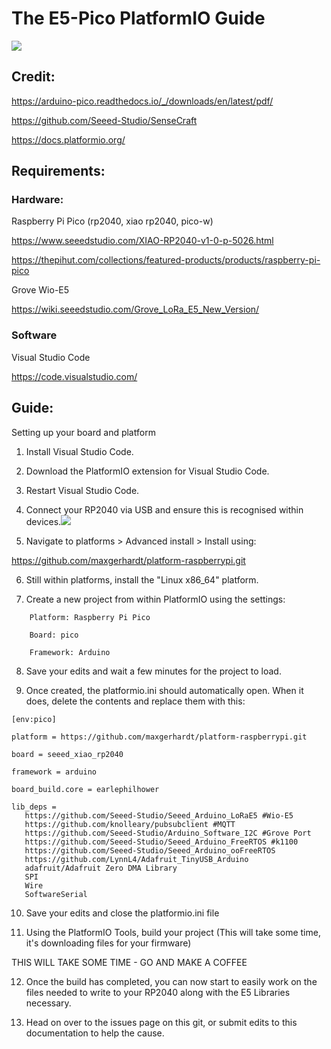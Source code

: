 # The E5-Pico PlatformIO Guide


![](https://lh3.googleusercontent.com/EEbDC9FdasF8s3iLihuyjluvaMzFgwpuJ86ufD7u7NC-W0UEsnlTmOrpIezgrSYoG2-G4NJqgz9zuQHlUSEld7ig3VEhmmdE0VI2Mfp66e7jYSIhdlrNMviLHrBugtGA9HMuNPdkaE-i5aHahOkNifrUG6blBO_6ktR-7-ggCcWJCZH3KAJ475IYRw)

Credit:
-------

<https://arduino-pico.readthedocs.io/_/downloads/en/latest/pdf/>

<https://github.com/Seeed-Studio/SenseCraft>

<https://docs.platformio.org/>

Requirements:
-------------

### Hardware:

Raspberry Pi Pico (rp2040, xiao rp2040, pico-w)

<https://www.seeedstudio.com/XIAO-RP2040-v1-0-p-5026.html>

<https://thepihut.com/collections/featured-products/products/raspberry-pi-pico>

Grove Wio-E5

<https://wiki.seeedstudio.com/Grove_LoRa_E5_New_Version/>

### Software

Visual Studio Code

<https://code.visualstudio.com/>

Guide:
------

Setting up your board and platform

1.  Install Visual Studio Code.

2.  Download the PlatformIO extension for Visual Studio Code.

3.  Restart Visual Studio Code.

4.  Connect your RP2040 via USB and ensure this is recognised within devices.![](https://lh3.googleusercontent.com/BKcTg5C8VYRCuXZbfPbYrbCyClI0kSfeosEB7qxXuWFFQZVH6qG0Ex5kuU1HrLA4WikjHt8ZVpG7jScCygmwqTQZWiFZ68WyKhYf5iyyRmvpmg-xMOM1MCPP4qDFMn7uzZJssYVhmIa-awkAJFDHr6Wp8lkBG8LN2l7rJxTESj9t_fKV1v9cyvwZvQ)

5.  Navigate to platforms > Advanced install > Install using:

https://github.com/maxgerhardt/platform-raspberrypi.git

6.  Still within platforms, install the "Linux x86_64" platform.

7.  Create a new project from within PlatformIO using the settings:

```
    Platform: Raspberry Pi Pico

    Board: pico

    Framework: Arduino
```

8.  Save your edits and wait a few minutes for the project to load.

9.  Once created, the platformio.ini should automatically open. When it does, delete the contents and replace them with this:

```
[env:pico]

platform = https://github.com/maxgerhardt/platform-raspberrypi.git

board = seeed_xiao_rp2040

framework = arduino

board_build.core = earlephilhower

lib_deps =
   https://github.com/Seeed-Studio/Seeed_Arduino_LoRaE5 #Wio-E5
   https://github.com/knolleary/pubsubclient #MQTT
   https://github.com/Seeed-Studio/Arduino_Software_I2C #Grove Port
   https://github.com/Seeed-Studio/Seeed_Arduino_FreeRTOS #k1100
   https://github.com/Seeed-Studio/Seeed_Arduino_ooFreeRTOS
   https://github.com/LynnL4/Adafruit_TinyUSB_Arduino
   adafruit/Adafruit Zero DMA Library
   SPI
   Wire
   SoftwareSerial
```

10.  Save your edits and close the platformio.ini file

11.  Using the PlatformIO Tools, build your project (This will take some time, it's downloading files for your firmware)

THIS WILL TAKE SOME TIME - GO AND MAKE A COFFEE

12.  Once the build has completed, you can now start to easily work on the files needed to write to your RP2040 along with the E5 Libraries necessary.

13. Head on over to the issues page on this git, or submit edits to this documentation to help the cause.
